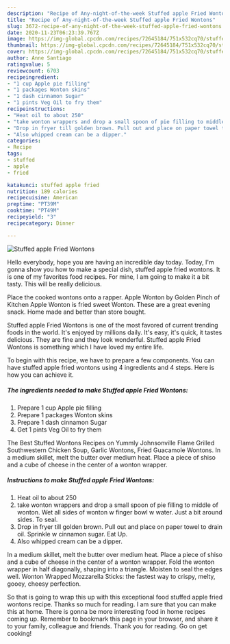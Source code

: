 ```yaml
---
description: "Recipe of Any-night-of-the-week Stuffed apple Fried Wontons"
title: "Recipe of Any-night-of-the-week Stuffed apple Fried Wontons"
slug: 3672-recipe-of-any-night-of-the-week-stuffed-apple-fried-wontons
date: 2020-11-23T06:23:39.767Z
image: https://img-global.cpcdn.com/recipes/72645184/751x532cq70/stuffed-apple-fried-wontons-recipe-main-photo.jpg
thumbnail: https://img-global.cpcdn.com/recipes/72645184/751x532cq70/stuffed-apple-fried-wontons-recipe-main-photo.jpg
cover: https://img-global.cpcdn.com/recipes/72645184/751x532cq70/stuffed-apple-fried-wontons-recipe-main-photo.jpg
author: Anne Santiago
ratingvalue: 5
reviewcount: 6703
recipeingredient:
- "1 cup Apple pie filling"
- "1 packages Wonton skins"
- "1 dash cinnamon Sugar"
- "1 pints Veg Oil to fry them"
recipeinstructions:
- "Heat oil to about 250"
- "take wonton wrappers and drop a small spoon of pie filling to middle of wonton. Wet all sides of wonton w finger bowl w water. Just a bit around sides. To seal."
- "Drop in fryer till golden brown. Pull out and place on paper towel to drain oil. Sprinkle w cinnamon sugar. Eat Up."
- "Also whipped cream can be a dipper."
categories:
- Recipe
tags:
- stuffed
- apple
- fried

katakunci: stuffed apple fried 
nutrition: 189 calories
recipecuisine: American
preptime: "PT39M"
cooktime: "PT49M"
recipeyield: "3"
recipecategory: Dinner

---
```



![Stuffed apple Fried Wontons](https://img-global.cpcdn.com/recipes/72645184/751x532cq70/stuffed-apple-fried-wontons-recipe-main-photo.jpg)

Hello everybody, hope you are having an incredible day today. Today, I'm gonna show you how to make a special dish, stuffed apple fried wontons. It is one of my favorites food recipes. For mine, I am going to make it a bit tasty. This will be really delicious.

Place the cooked wontons onto a rapper. Apple Wonton by Golden Pinch of Kitchen Apple Wonton is fried sweet Wonton. These are a great evening snack. Home made and better than store bought.

Stuffed apple Fried Wontons is one of the most favored of current trending foods in the world. It's enjoyed by millions daily. It's easy, it's quick, it tastes delicious. They are fine and they look wonderful. Stuffed apple Fried Wontons is something which I have loved my entire life.


To begin with this recipe, we have to prepare a few components. You can have stuffed apple fried wontons using 4 ingredients and 4 steps. Here is how you can achieve it.

<!--inarticleads1-->

##### The ingredients needed to make Stuffed apple Fried Wontons:

1. Prepare 1 cup Apple pie filling
1. Prepare 1 packages Wonton skins
1. Prepare 1 dash cinnamon Sugar
1. Get 1 pints Veg Oil to fry them


The Best Stuffed Wontons Recipes on Yummly Johnsonville Flame Grilled Southwestern Chicken Soup, Garlic Wontons, Fried Guacamole Wontons. In a medium skillet, melt the butter over medium heat. Place a piece of shiso and a cube of cheese in the center of a wonton wrapper. 

<!--inarticleads2-->

##### Instructions to make Stuffed apple Fried Wontons:

1. Heat oil to about 250
1. take wonton wrappers and drop a small spoon of pie filling to middle of wonton. Wet all sides of wonton w finger bowl w water. Just a bit around sides. To seal.
1. Drop in fryer till golden brown. Pull out and place on paper towel to drain oil. Sprinkle w cinnamon sugar. Eat Up.
1. Also whipped cream can be a dipper.


In a medium skillet, melt the butter over medium heat. Place a piece of shiso and a cube of cheese in the center of a wonton wrapper. Fold the wonton wrapper in half diagonally, shaping into a triangle. Moisten to seal the edges well. Wonton Wrapped Mozzarella Sticks: the fastest way to crispy, melty, gooey, cheesy perfection. 

So that is going to wrap this up with this exceptional food stuffed apple fried wontons recipe. Thanks so much for reading. I am sure that you can make this at home. There is gonna be more interesting food in home recipes coming up. Remember to bookmark this page in your browser, and share it to your family, colleague and friends. Thank you for reading. Go on get cooking!
